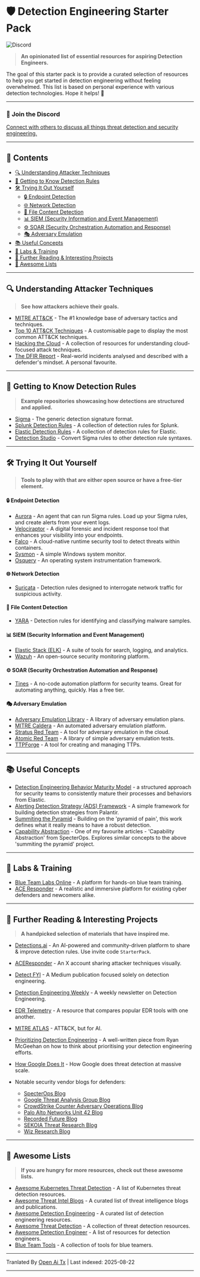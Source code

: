 # 🛡️ Detection Engineering Starter Pack

![Discord](https://img.shields.io/discord/1332993005359202345?logo=discord)

> **An opinionated list of essential resources for aspiring Detection Engineers.**

The goal of this starter pack is to provide a curated selection of resources to help you get started in detection engineering without feeling overwhelmed. This list is based on personal experience with various detection technologies. Hope it helps! 🚀

---

### 💬 **Join the Discord**

[Connect with others to discuss all things threat detection and security engineering.](https://discord.gg/HAVyDtUunu)

---

## 📖 Contents <!-- omit in toc -->

<!-- TOC -->

- [🔍 Understanding Attacker Techniques](#-understanding-attacker-techniques)
- [📜 Getting to Know Detection Rules](#-getting-to-know-detection-rules)
- [🛠️ Trying It Out Yourself](#-trying-it-out-yourself)
  - [🔒 Endpoint Detection](#-endpoint-detection)
  - [🌐 Network Detection](#-network-detection)
  - [📂 File Content Detection](#-file-content-detection)
  - [📊 SIEM (Security Information and Event Management)](#-siem-security-information-and-event-management)
  - [⚙️ SOAR (Security Orchestration Automation and Response)](#-soar-security-orchestration-automation-and-response)
  - [🎭 Adversary Emulation](#-adversary-emulation)
- [📚 Useful Concepts](#-useful-concepts)
- [🧪 Labs & Training](#-labs--training)
- [📖 Further Reading & Interesting Projects](#-further-reading--interesting-projects)
- [🌟 Awesome Lists](#-awesome-lists)
<!-- /TOC -->

---

## 🔍 Understanding Attacker Techniques

> **See how attackers achieve their goals.**

- [MITRE ATT&CK](https://attack.mitre.org/) - The #1 knowledge base of adversary tactics and techniques.
- [Top 10 ATT&CK Techniques](https://top-attack-techniques.mitre-engenuity.org/) - A customisable page to display the most common ATT&CK techniques.
- [Hacking the Cloud](https://hackingthe.cloud/) - A collection of resources for understanding cloud-focused attack techniques.
- [The DFIR Report](https://thedfirreport.com/) - Real-world incidents analysed and described with a defender's mindset. A personal favourite.

---

## 📜 Getting to Know Detection Rules

> **Example repositories showcasing how detections are structured and applied.**

- [Sigma](https://github.com/SigmaHQ/sigma) - The generic detection signature format.
- [Splunk Detection Rules](https://research.splunk.com/detections/) - A collection of detection rules for Splunk.
- [Elastic Detection Rules](https://github.com/elastic/detection-rules/tree/main/rules) - A collection of detection rules for Elastic.
- [Detection Studio](https://detection.studio/) - Convert Sigma rules to other detection rule syntaxes.

---

## 🛠️ Trying It Out Yourself

> **Tools to play with that are either open source or have a free-tier element.**

#### 🔒 Endpoint Detection

- [Aurora](https://www.nextron-systems.com/aurora/) - An agent that can run Sigma rules. Load up your Sigma rules, and create alerts from your event logs.
- [Velociraptor](https://github.com/Velocidex/velociraptor) - A digital forensic and incident response tool that enhances your visibility into your endpoints.
- [Falco](https://github.com/falcosecurity/falco) - A cloud-native runtime security tool to detect threats within containers.
- [Sysmon](https://learn.microsoft.com/en-us/sysinternals/downloads/sysmon) - A simple Windows system monitor.
- [Osquery](https://www.osquery.io/) - An operating system instrumentation framework.

#### 🌐 Network Detection

- [Suricata](https://suricata.io/) - Detection rules designed to interrogate network traffic for suspicious activity.

#### 📂 File Content Detection

- [YARA](https://github.com/virustotal/yara) - Detection rules for identifying and classifying malware samples.

#### 📊 SIEM (Security Information and Event Management)
- [Elastic Stack (ELK)](https://www.elastic.co/elastic-stack) - A suite of tools for search, logging, and analytics.  
- [Wazuh](https://wazuh.com/) - An open-source security monitoring platform.  

#### ⚙️ SOAR (Security Orchestration Automation and Response)  

- [Tines](https://www.tines.com/) - A no-code automation platform for security teams. Great for automating anything, quickly. Has a free tier.  

#### 🎭 Adversary Emulation  

- [Adversary Emulation Library](https://github.com/center-for-threat-informed-defense/adversary_emulation_library) - A library of adversary emulation plans.  
- [MITRE Caldera](https://github.com/mitre/caldera) - An automated adversary emulation platform.  
- [Stratus Red Team](https://github.com/DataDog/stratus-red-team) - A tool for adversary emulation in the cloud.  
- [Atomic Red Team](https://github.com/redcanaryco/atomic-red-team) - A library of simple adversary emulation tests.  
- [TTPForge](https://github.com/facebookincubator/TTPForge) - A tool for creating and managing TTPs.  

---  

## 📚 Useful Concepts  

- [Detection Engineering Behavior Maturity Model](https://www.elastic.co/security-labs/elastic-releases-debmm) - a structured approach for security teams to consistently mature their processes and behaviors from Elastic.  
- [Alerting Detection Strategy (ADS) Framework](https://github.com/palantir/alerting-detection-strategy-framework/blob/master/ADS-Framework.md) - A simple framework for building detection strategies from Palantir.  
- [Summiting the Pyramid](https://center-for-threat-informed-defense.github.io/summiting-the-pyramid/?utm_source=ctidio&utm_medium=shortlink) - Building on the 'pyramid of pain', this work defines what it really means to have a robust detection.  
- [Capability Abstraction](https://posts.specterops.io/capability-abstraction-fbeaeeb26384) - One of my favourite articles - 'Capability Abstraction' from SpecterOps. Explores similar concepts to the above 'summiting the pyramid' project.  

---  

## 🧪 Labs & Training  

- [Blue Team Labs Online](https://blueteamlabs.online/) - A platform for hands-on blue team training.  
- [ACE Responder](https://www.aceresponder.com/) - A realistic and immersive platform for existing cyber defenders and newcomers alike.  

---  

## 📖 Further Reading & Interesting Projects  

> **A handpicked selection of materials that have inspired me.**  

- [Detections.ai](https://detections.ai/) - An AI-powered and community-driven platform to share & improve detection rules. Use invite code `StarterPack`.  
- [ACEResponder](https://x.com/ACEResponder) - An X account sharing attacker techniques visually.  

- [Detect FYI](https://detect.fyi/) - A Medium publication focused solely on detection engineering.
- [Detection Engineering Weekly](https://www.detectionengineering.net/) - A weekly newsletter on Detection Engineering.
- [EDR Telemetry](https://www.edr-telemetry.com/) - A resource that compares popular EDR tools with one another.
- [MITRE ATLAS](https://atlas.mitre.org/matrices/ATLAS) - ATT&CK, but for AI.
- [Prioritizing Detection Engineering](https://medium.com/starting-up-security/prioritizing-detection-engineering-b60b46d55051) - A well-written piece from Ryan McGeehan on how to think about prioritising your detection engineering efforts.
- [How Google Does It](https://cloud.google.com/transform/how-google-does-it-modernizing-threat-detection) - How Google does threat detection at massive scale.
- Notable security vendor blogs for defenders:
  - [SpecterOps Blog](https://posts.specterops.io/)
  - [Google Threat Analysis Group Blog](https://blog.google/threat-analysis-group/)
  - [CrowdStrike Counter Adversary Operations Blog](https://www.crowdstrike.com/en-us/blog/category.counter-adversary-operations/)
  - [Palo Alto Networks Unit 42 Blog](https://unit42.paloaltonetworks.com/unit-42-all-articles/)
  - [Recorded Future Blog](https://www.recordedfuture.com/blog)
  - [SEKOIA Threat Research Blog](https://blog.sekoia.io/category/threat-research/)
  - [Wiz Research Blog](https://www.wiz.io/blog/tag/research)

---

## 🌟 Awesome Lists

> **If you are hungry for more resources, check out these awesome lists.**

- [Awesome Kubernetes Threat Detection](https://github.com/jatrost/awesome-kubernetes-threat-detection) - A list of Kubernetes threat detection resources.
- [Awesome Threat Intel Blogs](https://github.com/signalscorps/awesome-threat-intel-blogs) - A curated list of threat intelligence blogs and publications.
- [Awesome Detection Engineering](https://github.com/infosecB/awesome-detection-engineering) - A curated list of detection engineering resources.
- [Awesome Threat Detection](https://github.com/0x4D31/awesome-threat-detection) - A collection of threat detection resources.
- [Awesome Detection Engineer](https://github.com/st0pp3r/awesome-detection-engineer) - A list of resources for detection engineers.
- [Blue Team Tools](https://github.com/A-poc/BlueTeam-Tools) - A collection of tools for blue teamers.


---

Tranlated By [Open Ai Tx](https://github.com/OpenAiTx/OpenAiTx) | Last indexed: 2025-08-22

---